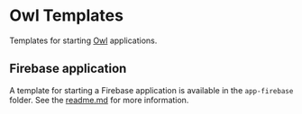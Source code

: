 # Owl Templates

Templates for starting [Owl](https://odoo.github.io/owl/) applications.

## Firebase application

A template for starting a Firebase application is available in the `app-firebase` folder.  See the [readme.md](app-firebase/README.md) for more information.
